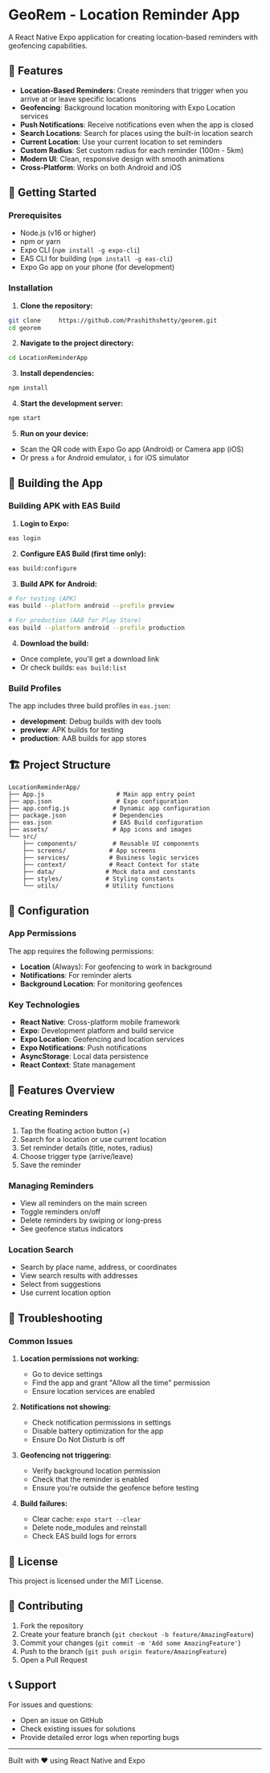 # GeoRem - Location Reminder App

A React Native Expo application for creating location-based reminders with geofencing capabilities.

## 📱 Features

- **Location-Based Reminders**: Create reminders that trigger when you arrive at or leave specific locations
- **Geofencing**: Background location monitoring with Expo Location services
- **Push Notifications**: Receive notifications even when the app is closed
- **Search Locations**: Search for places using the built-in location search
- **Current Location**: Use your current location to set reminders
- **Custom Radius**: Set custom radius for each reminder (100m - 5km)
- **Modern UI**: Clean, responsive design with smooth animations
- **Cross-Platform**: Works on both Android and iOS

## 🚀 Getting Started

### Prerequisites

- Node.js (v16 or higher)
- npm or yarn
- Expo CLI (`npm install -g expo-cli`)
- EAS CLI for building (`npm install -g eas-cli`)
- Expo Go app on your phone (for development)

### Installation

1. **Clone the repository:**
```bash
git clone     https://github.com/Prashithshetty/georem.git
cd georem
```

2. **Navigate to the project directory:**
```bash
cd LocationReminderApp
```

3. **Install dependencies:**
```bash
npm install
```

4. **Start the development server:**
```bash
npm start
```

5. **Run on your device:**
- Scan the QR code with Expo Go app (Android) or Camera app (iOS)
- Or press `a` for Android emulator, `i` for iOS simulator

## 📱 Building the App

### Building APK with EAS Build

1. **Login to Expo:**
```bash
eas login
```

2. **Configure EAS Build (first time only):**
```bash
eas build:configure
```

3. **Build APK for Android:**
```bash
# For testing (APK)
eas build --platform android --profile preview

# For production (AAB for Play Store)
eas build --platform android --profile production
```

4. **Download the build:**
- Once complete, you'll get a download link
- Or check builds: `eas build:list`

### Build Profiles

The app includes three build profiles in `eas.json`:
- **development**: Debug builds with dev tools
- **preview**: APK builds for testing
- **production**: AAB builds for app stores

## 🏗️ Project Structure

```
LocationReminderApp/
├── App.js                    # Main app entry point
├── app.json                  # Expo configuration
├── app.config.js            # Dynamic app configuration
├── package.json             # Dependencies
├── eas.json                 # EAS Build configuration
├── assets/                  # App icons and images
└── src/
    ├── components/          # Reusable UI components
    ├── screens/            # App screens
    ├── services/           # Business logic services
    ├── context/            # React Context for state
    ├── data/              # Mock data and constants
    ├── styles/            # Styling constants
    └── utils/             # Utility functions
```

## 🔧 Configuration

### App Permissions

The app requires the following permissions:
- **Location** (Always): For geofencing to work in background
- **Notifications**: For reminder alerts
- **Background Location**: For monitoring geofences

### Key Technologies

- **React Native**: Cross-platform mobile framework
- **Expo**: Development platform and build service
- **Expo Location**: Geofencing and location services
- **Expo Notifications**: Push notifications
- **AsyncStorage**: Local data persistence
- **React Context**: State management

## 🎨 Features Overview

### Creating Reminders
1. Tap the floating action button (+)
2. Search for a location or use current location
3. Set reminder details (title, notes, radius)
4. Choose trigger type (arrive/leave)
5. Save the reminder

### Managing Reminders
- View all reminders on the main screen
- Toggle reminders on/off
- Delete reminders by swiping or long-press
- See geofence status indicators

### Location Search
- Search by place name, address, or coordinates
- View search results with addresses
- Select from suggestions
- Use current location option

## 🐛 Troubleshooting

### Common Issues

1. **Location permissions not working:**
   - Go to device settings
   - Find the app and grant "Allow all the time" permission
   - Ensure location services are enabled

2. **Notifications not showing:**
   - Check notification permissions in settings
   - Disable battery optimization for the app
   - Ensure Do Not Disturb is off

3. **Geofencing not triggering:**
   - Verify background location permission
   - Check that the reminder is enabled
   - Ensure you're outside the geofence before testing

4. **Build failures:**
   - Clear cache: `expo start --clear`
   - Delete node_modules and reinstall
   - Check EAS build logs for errors

## 📄 License

This project is licensed under the MIT License.

## 🤝 Contributing

1. Fork the repository
2. Create your feature branch (`git checkout -b feature/AmazingFeature`)
3. Commit your changes (`git commit -m 'Add some AmazingFeature'`)
4. Push to the branch (`git push origin feature/AmazingFeature`)
5. Open a Pull Request

## 📞 Support

For issues and questions:
- Open an issue on GitHub
- Check existing issues for solutions
- Provide detailed error logs when reporting bugs

---

Built with ❤️ using React Native and Expo
